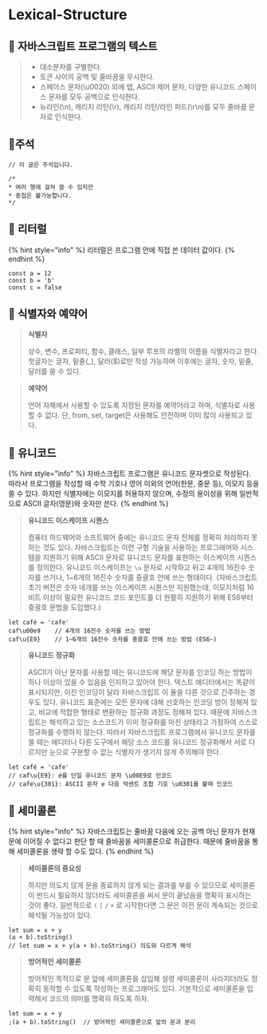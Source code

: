 # Lexical-Structure

## 🐇 자바스크립트 프로그램의 텍스트

> * 대소문자를 구별한다.&#x20;
> * 토큰 사이의 공백 및 줄바꿈을 무시한다.
> * 스페이스 문자(\u0020) 외에 탭, ASCII 제어 문자, 다양한 유니코드 스페이스 문자를 모두 공백으로 인식한다.
> * 뉴라인(\n), 캐리지 리턴(\r), 캐리지 리턴/라인 피드(\r\n)를 모두 줄바꿈 문자로 인식한다.

## 🐇주석

```
// 이 글은 주석입니다.

/*
* 여러 행에 걸쳐 쓸 수 있지만
* 중첩은 불가능합니다.
*/
```

## 🐇 리터럴

{% hint style="info" %}
리터럴은 프로그램 안에 직접 쓴 데이터 값이다.
{% endhint %}

```
const a = 12
const b = 'b'
const c = false
```

## 🐇 식별자와 예약어

> **식별자**
>
> 상수, 변수, 프로퍼티, 함수, 클래스, 일부 루프의 라벨의 이름을 식별자라고 한다. 첫글자는 글자, 밑줄(\_), 달러($)로만 작성 가능하며 이후에는 글자, 숫자, 밑줄, 달러를 쓸 수 있다.

> **예약어**
>
> 언어 자체에서 사용할 수 있도록 지정된 문자를 예약어라고 하며, 식별자로 사용할 수 없다. 단, from, set, target은 사용해도 안전하며 이미 많이 사용되고 있다.

## 🐇 유니코드

{% hint style="info" %}
자바스크립트 프로그램은 유니코드 문자셋으로 작성된다. 따라서 프로그램을 작성할 때 수학 기호나 영어 이외의 언어(한문, 중문 등), 이모지 등을 쓸 수 있다. 하지만 식별자에는 이모지를 허용하지 않으며, 수정의 용이성을 위해 일반적으로  ASCII 글자(영문)와 숫자만 쓴다.
{% endhint %}

> **유니코드 이스케이프 시퀀스**
>
> 컴퓨터 하드웨어와 소프트웨어 중에는 유니코드 문자 전체를 정확히 처리하지 못하는 것도 있다. 자바스크립트는 이런 구형 기술을 사용하는 프로그래머와 시스템을 지원하기 위해 ASCII 문자로 유니코드 문자를 표현하는 이스케이프 시퀀스를 정의한다. 유니코드 이스케이프는 `\u` 문자로 시작하고 뒤고 4개의 16진수 숫자를 쓰거나, 1\~6개의 16진수 숫자를 중괄호 안에 쓰는 형태이다. (자바스크립트 초기 버전은 숫자 네개를 쓰는 이스케이프 시퀀스만 지원했는데, 이모지처럼 16비트 이상이 필요한 유니코드 코드 포인트를 더 원활히 지원하기 위해 ES6부터 중괄호 문법을 도입했다.)

```
let café = 'cafe'
caf\u00e9    // 4개의 16진수 숫자를 쓰는 방법
caf\u{E9}    // 1~6개의 16진수 숫자를 중괄호 안에 쓰는 방법 (ES6~)
```

> **유니코드 정규화**
>
> ASCII가 아닌 문자를 사용할 때는 유니코드에 해당 문자를 인코딩 하는 방법이 하나 이상이 있을 수 있음을 인지하고 있어야 한다. 텍스트 에디터에서는 똑같이 표시되지만, 이진 인코딩이 달라 자바스크립트 이 둘을 다른 것으로 간주하는 경우도 있다. 유니코드 표준에는 모든 문자에 대해 선호하는 인코딩 방이 정해져 있고, 비교에 적합한 형태로 변환하는 정규화 과정도 정해져 있다. 때문에 자바스크립트는 해석하고 있는 소스코드가 이미 정규화를 마친 상태라고 가정하여 스스로 정규화를 수행하지 않는다. 따라서 자바스크립트 프로그램에서 유니코드 문자를 쓸 때는 에디터나 다른 도구에서 해당 소스 코드를 유니코드 정규화해서 서로 다르지만 눈으로 구분할 수 없는 식별자가 생기지 않게 주의해야 한다.

```
let café = 'cafe'
// caf\u{E9}: é를 단일 유니코드 문자 \u00E9로 인코드
// cafe\u{301}: ASCII 문자 e 다음 악센트 조합 기호 \u0301를 붙여 인코드
```

## 🐇 세미콜론

{% hint style="info" %}
자바스크립트는 줄바꿈 다음에 오는 공백 아닌 문자가 현재 문에 이어질 수 없다고 판단 할 때 줄바꿈을 세미콜론으로 취급한다. 때문에 줄바꿈을 통해 세미콜론을 생략 할 수도 있다.
{% endhint %}

> **세미콜론의 중요성**
>
> 하지만 의도치 않게 문을 종료하지 않게 되는 결과를 부를 수 있으므로 세미콜론이 반드시 필요하지 않더라도 세미콜론을 써서 문이 끝났음을 명확히 표시하는 것이 좋다. 일반적으로 `(` `[` `/` `+` 로 시작한다면 그 문은 이전 문이 계속되는 것으로 해석될 가능성이 있다.

```
let sum = x + y
(a + b).toString()
// let sum = x + y(a + b).toString() 의도와 다르게 해석
```

> **방어적인 세미콜론**
>
> 방어적인 목적으로 문 앞에 세미콜론을 삽입해 설령 세미콜론이 사라지더라도 정확히 동작할 수 있도록 작성하는 프로그래머도 있다. 기본적으로 세미콜론을 입력해서 코드의 의미를 명확히 하도록 하자.

```
let sum = x + y
;(a + b).toString()  // 방어적인 세미콜론으로 앞의 문과 분리
```
